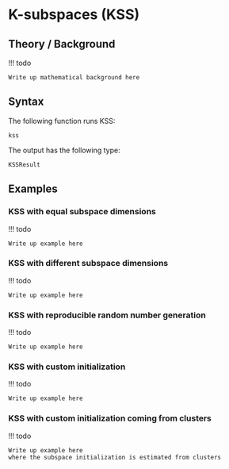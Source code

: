 # K-subspaces (KSS)

## Theory / Background

!!! todo

    Write up mathematical background here

## Syntax

The following function runs KSS:

```@docs; canonical=false
kss
```

The output has the following type:

```@docs; canonical=false
KSSResult
```

## Examples

### KSS with equal subspace dimensions

!!! todo

    Write up example here

### KSS with different subspace dimensions

!!! todo

    Write up example here

### KSS with reproducible random number generation

!!! todo

    Write up example here

### KSS with custom initialization

!!! todo

    Write up example here

### KSS with custom initialization coming from clusters

!!! todo

    Write up example here
    where the subspace initialization is estimated from clusters

